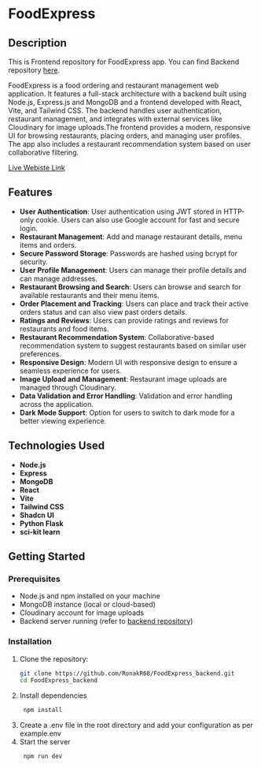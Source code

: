 # FoodExpress

## Description

This is Frontend repository for FoodExpress app. You can find Backend repository [here](https://github.com/RonakR68/FoodExpress_backend).

FoodExpress is a food ordering and restaurant management web application. It features a full-stack architecture with a backend built using Node.js, Express.js and MongoDB and a frontend developed with React, Vite, and Tailwind CSS. The backend handles user authentication, restaurant management, and integrates with external services like Cloudinary for image uploads.The frontend provides a modern, responsive UI for browsing restaurants, placing orders, and managing user profiles. The app also includes a restaurant recommendation system based on user collaborative filtering.

[Live Webiste Link](https://foodexpress-frontend-g6dx.onrender.com/)



## Features

- **User Authentication**: User authentication using JWT stored in HTTP-only cookie. Users can also use Google account for fast and secure login.
- **Restaurant Management**: Add and manage restaurant details, menu items and orders.
- **Secure Password Storage**: Passwords are hashed using bcrypt for security.
- **User Profile Management**: Users can manage their profile details and can manage addresses.
- **Restaurant Browsing and Search**: Users can browse and search for available restaurants and their menu items.
- **Order Placement and Tracking**: Users can place and track their active orders status and can also view past orders details.
- **Ratings and Reviews**: Users can provide ratings and reviews for restaurants and food items.
- **Restaurant Recommendation System**: Collaborative-based recommendation system to suggest restaurants based on similar user preferences.
- **Responsive Design**: Modern UI with responsive design to ensure a seamless experience for users.
- **Image Upload and Management**: Restaurant image uploads are managed through Cloudinary.
- **Data Validation and Error Handling**: Validation and error handling across the application.
- **Dark Mode Support**: Option for users to switch to dark mode for a better viewing experience.


## Technologies Used

- **Node.js**
- **Express**
- **MongoDB**
- **React**
- **Vite**
- **Tailwind CSS**
- **Shadcn UI**
- **Python Flask**
- **sci-kit learn**

## Getting Started

### Prerequisites

- Node.js and npm installed on your machine
- MongoDB instance (local or cloud-based)
- Cloudinary account for image uploads
- Backend server running (refer to [backend repository](https://github.com/RonakR68/FoodExpress_backend))

### Installation

1. Clone the repository:
   ```bash
   git clone https://github.com/RonakR68/FoodExpress_backend.git
   cd FoodExpress_backend

2. Install dependencies
   ```bash
    npm install

3. Create a .env file in the root directory and add your configuration as per example.env
4. Start the server
   ```bash
    npm run dev
